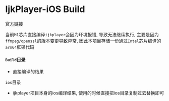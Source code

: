 # IjkPlayer-iOS Build



[官方链接](https://github.com/bilibili/ijkplayer)

当前`M1`芯片直接编译`ijkplayer`会因为环境报错, 导致无法继续执行, 主要是因为`ffmpeg/openssl`的版本变更导致异常, 因此本项目存储一份通过`Intel`芯片编译的`arm64`框架代码



#### `Build`目录

- 直接编译的结果

`ios`目录

- ijkplayer项目本身的ios编译结果, 使用的时候直接把ios目录复制过去替换即可
